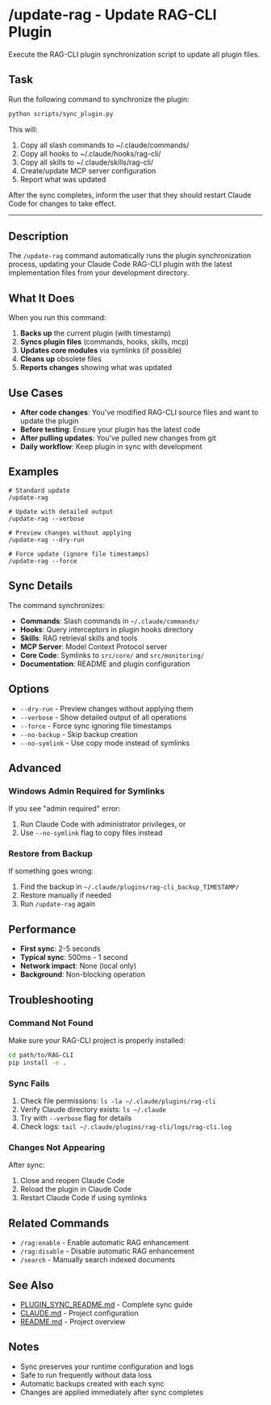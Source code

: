 # /update-rag - Update RAG-CLI Plugin

Execute the RAG-CLI plugin synchronization script to update all plugin files.

## Task

Run the following command to synchronize the plugin:

```bash
python scripts/sync_plugin.py
```

This will:
1. Copy all slash commands to ~/.claude/commands/
2. Copy all hooks to ~/.claude/hooks/rag-cli/
3. Copy all skills to ~/.claude/skills/rag-cli/
4. Create/update MCP server configuration
5. Report what was updated

After the sync completes, inform the user that they should restart Claude Code for changes to take effect.

---

## Description

The `/update-rag` command automatically runs the plugin synchronization process, updating your Claude Code RAG-CLI plugin with the latest implementation files from your development directory.

## What It Does

When you run this command:

1. **Backs up** the current plugin (with timestamp)
2. **Syncs plugin files** (commands, hooks, skills, mcp)
3. **Updates core modules** via symlinks (if possible)
4. **Cleans up** obsolete files
5. **Reports changes** showing what was updated

## Use Cases

- **After code changes**: You've modified RAG-CLI source files and want to update the plugin
- **Before testing**: Ensure your plugin has the latest code
- **After pulling updates**: You've pulled new changes from git
- **Daily workflow**: Keep plugin in sync with development

## Examples

```
# Standard update
/update-rag

# Update with detailed output
/update-rag --verbose

# Preview changes without applying
/update-rag --dry-run

# Force update (ignore file timestamps)
/update-rag --force
```

## Sync Details

The command synchronizes:

- **Commands**: Slash commands in `~/.claude/commands/`
- **Hooks**: Query interceptors in plugin hooks directory
- **Skills**: RAG retrieval skills and tools
- **MCP Server**: Model Context Protocol server
- **Core Code**: Symlinks to `src/core/` and `src/monitoring/`
- **Documentation**: README and plugin configuration

## Options

- `--dry-run` - Preview changes without applying them
- `--verbose` - Show detailed output of all operations
- `--force` - Force sync ignoring file timestamps
- `--no-backup` - Skip backup creation
- `--no-symlink` - Use copy mode instead of symlinks

## Advanced

### Windows Admin Required for Symlinks

If you see "admin required" error:
1. Run Claude Code with administrator privileges, or
2. Use `--no-symlink` flag to copy files instead

### Restore from Backup

If something goes wrong:
1. Find the backup in `~/.claude/plugins/rag-cli_backup_TIMESTAMP/`
2. Restore manually if needed
3. Run `/update-rag` again

## Performance

- **First sync**: 2-5 seconds
- **Typical sync**: 500ms - 1 second
- **Network impact**: None (local only)
- **Background**: Non-blocking operation

## Troubleshooting

### Command Not Found

Make sure your RAG-CLI project is properly installed:
```bash
cd path/to/RAG-CLI
pip install -e .
```

### Sync Fails

1. Check file permissions: `ls -la ~/.claude/plugins/rag-cli`
2. Verify Claude directory exists: `ls ~/.claude`
3. Try with `--verbose` flag for details
4. Check logs: `tail ~/.claude/plugins/rag-cli/logs/rag-cli.log`

### Changes Not Appearing

After sync:
1. Close and reopen Claude Code
2. Reload the plugin in Claude Code
3. Restart Claude Code if using symlinks

## Related Commands

- `/rag:enable` - Enable automatic RAG enhancement
- `/rag:disable` - Disable automatic RAG enhancement
- `/search` - Manually search indexed documents

## See Also

- [PLUGIN_SYNC_README.md](../../PLUGIN_SYNC_README.md) - Complete sync guide
- [CLAUDE.md](../../CLAUDE.md) - Project configuration
- [README.md](../../README.md) - Project overview

## Notes

- Sync preserves your runtime configuration and logs
- Safe to run frequently without data loss
- Automatic backups created with each sync
- Changes are applied immediately after sync completes
